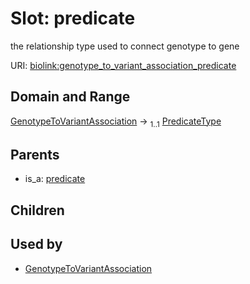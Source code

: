 
# Slot: predicate


the relationship type used to connect genotype to gene

URI: [biolink:genotype_to_variant_association_predicate](https://w3id.org/biolink/vocab/genotype_to_variant_association_predicate)


## Domain and Range

[GenotypeToVariantAssociation](GenotypeToVariantAssociation.md) &#8594;  <sub>1..1</sub> [PredicateType](types/PredicateType.md)

## Parents

 *  is_a: [predicate](predicate.md)

## Children


## Used by

 * [GenotypeToVariantAssociation](GenotypeToVariantAssociation.md)
